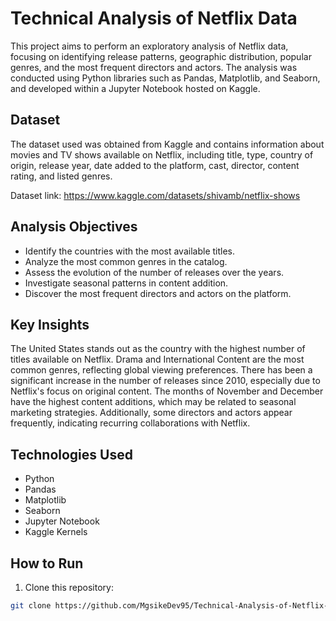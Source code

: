 # Technical Analysis of Netflix Data

This project aims to perform an exploratory analysis of Netflix data, focusing on identifying release patterns, geographic distribution, popular genres, and the most frequent directors and actors. The analysis was conducted using Python libraries such as Pandas, Matplotlib, and Seaborn, and developed within a Jupyter Notebook hosted on Kaggle.

## Dataset

The dataset used was obtained from Kaggle and contains information about movies and TV shows available on Netflix, including title, type, country of origin, release year, date added to the platform, cast, director, content rating, and listed genres.

Dataset link: https://www.kaggle.com/datasets/shivamb/netflix-shows

## Analysis Objectives

- Identify the countries with the most available titles.
- Analyze the most common genres in the catalog.
- Assess the evolution of the number of releases over the years.
- Investigate seasonal patterns in content addition.
- Discover the most frequent directors and actors on the platform.

## Key Insights

The United States stands out as the country with the highest number of titles available on Netflix. Drama and International Content are the most common genres, reflecting global viewing preferences. There has been a significant increase in the number of releases since 2010, especially due to Netflix's focus on original content. The months of November and December have the highest content additions, which may be related to seasonal marketing strategies. Additionally, some directors and actors appear frequently, indicating recurring collaborations with Netflix.

## Technologies Used

- Python
- Pandas
- Matplotlib
- Seaborn
- Jupyter Notebook
- Kaggle Kernels

## How to Run

1. Clone this repository:
```bash
git clone https://github.com/MgsikeDev95/Technical-Analysis-of-Netflix-Data.git
